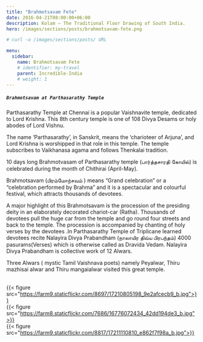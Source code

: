 ```yaml
---
title: "Brahmotsavam Fete"
date: 2016-04-21T08:00:00+06:00
description: Kolam – The Traditional Floor Drawing of South India.
hero: /images/sections/posts/brahmotsavam-fete.png

# curl -o /images/sections/posts/ URL

menu:
  sidebar:
    name: Brahmotsavam Fete
    # identifier: my-travel
    parent: Incredible-India
    # weight: 1
---
```


#####  `Brahmotsavam at Parthasarathy Temple`

Parthasarathy Temple at Chennai is a popular Vaishnavite temple, dedicated to Lord Krishna. This 8th century temple is one of 108 Divya Desams or holy abodes of Lord Vishnu.

The name ‘Parthasarathy’, in Sanskrit, means the ‘charioteer of Arjuna’, and Lord Krishna is worshipped in that role in this temple. The temple subscribes to Vaikhanasa agama and follows Thenkalai tradition.

10 days long Brahmotvasam of Parthasarathy temple (பார்த்தசாரதி கோயில்) is celebrated during the month of Chithirai (April-May).

Brahmotsavam (பிரம்மோற்சவம் ) means “Grand celebration” or a “celebration performed by Brahma” and it is a spectacular and colourful festival, which attracts thousands of devotees.

A major highlight of this Brahmotsavam is the procession of the presiding deity in an elaborately decorated chariot-car (Ratha). Thousands of devotees pull the huge car from the temple and go round four streets and back to the temple. The procession is accompanied by chanting of holy verses by the devotees .In Parthasarathy Temple of Triplicane learned devotees recite Nalayira Divya Prabandham (நாலாயிர திவ்ய பிரபந்தம்) 4000 pasurams(Verses) which is otherwise called as Dravida Vedam. Nalayira Divya Prabandham is collective work of 12 Alwars.

Three Alwars ( mystic Tamil Vaishnava poets) namely Peyalwar, Thiru mazhisai alwar and Thiru mangaialwar visited this great temple.


<br /> {{< figure src="https://farm9.staticflickr.com/8697/17210805198_9e2afcecb9_b.jpg">}}
<br /> {{< figure src="https://farm8.staticflickr.com/7686/16776072434_42dd194de3_b.jpg">}}
<br /> {{< figure src="https://farm9.staticflickr.com/8817/17211110810_e862f7f98a_b.jpg">}}